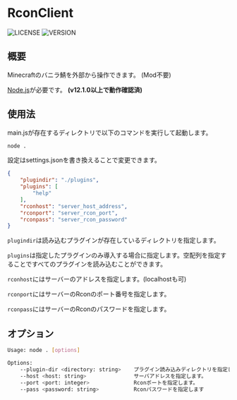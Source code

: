 # RconClient


![LICENSE](https://img.shields.io/badge/license-MIT-brightgreen.svg) ![VERSION](https://img.shields.io/badge/version-0.1.1a-orange.svg)


## 概要


Minecraftのバニラ鯖を外部から操作できます。 (Mod不要)

[Node.js](https://nodejs.org/ja/)が必要です。 **(v12.1.0以上で動作確認済)**


## 使用法

main.jsが存在するディレクトリで以下のコマンドを実行して起動します。

```sh
node .
```

設定はsettings.jsonを書き換えることで変更できます。

```json
{
    "plugindir": "./plugins",
    "plugins": [
        "help"
    ],
    "rconhost": "server_host_address",
    "rconport": "server_rcon_port",
    "rconpass": "server_rcon_password"
}
```
  
`plugindir`は読み込むプラグインが存在しているディレクトリを指定します。
  
`plugins`は指定したプラグインのみ導入する場合に指定します。空配列を指定することですべてのプラグインを読み込むことができます。
  
`rconhost`にはサーバーのアドレスを指定します。(localhostも可)
  
`rconport`にはサーバーのRconのポート番号を指定します。
  
`rconpass`にはサーバーのRconのパスワードを指定します。


## オプション

```sh
Usage: node . [options]

Options:
    --plugin-dir <directory: string>    プラグイン読み込みディレクトリを指定します。
    --host <host: string>               サーバアドレスを指定します。
    --port <port: integer>              Rconポートを指定します。
    --pass <password: string>           Rconパスワードを指定します
```
